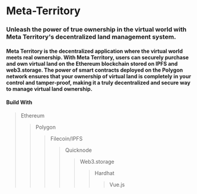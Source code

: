 # Meta-Territory

### Unleash the power of true ownership in the virtual world with Meta Territory's decentralized land management system.


#### Meta Territory is the decentralized application where the virtual world meets real ownership. With Meta Territory, users can securely purchase and own virtual land on the Ethereum blockchain stored on IPFS and web3.storage. The power of smart contracts deployed on the Polygon network ensures that your ownership of virtual land is completely in your control and tamper-proof, making it a truly decentralized and secure way to manage virtual land ownership.

#### Build With
> Ethereum
>> Polygon
>>> Filecoin/IPFS
>>>>Quicknode
>>>>>Web3.storage
>>>>>> Hardhat
>>>>>>> Vue.js
